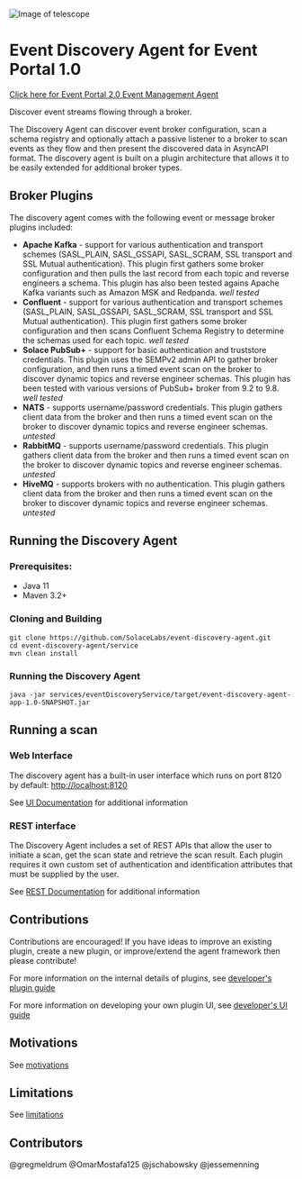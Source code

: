 ![Image of telescope](./docs/img/discovery.png)

# Event Discovery Agent for Event Portal 1.0

[Click here for Event Portal 2.0 Event Management Agent](https://github.com/SolaceProducts/event-management-agent)

Discover event streams flowing through a broker.

The Discovery Agent can discover event broker configuration, scan a schema registry and optionally attach a passive listener to a broker to scan events as they flow and then present the discovered data in AsyncAPI format. The discovery agent is built on a plugin architecture that allows it to be easily extended for additional broker types.

## Broker Plugins

The discovery agent comes with the following event or message broker plugins included:

* **Apache Kafka** - support for various authentication and transport schemes (SASL_PLAIN, SASL_GSSAPI, SASL_SCRAM, SSL transport and SSL Mutual authentication). This plugin first gathers some broker configuration and then pulls the last record from each topic and reverse engineers a schema. This plugin has also been tested agains Apache Kafka variants such as Amazon MSK and Redpanda. *well tested*
* **Confluent** - support for various authentication and transport schemes (SASL_PLAIN, SASL_GSSAPI, SASL_SCRAM, SSL transport and SSL Mutual authentication). This plugin first gathers some broker configuration and then scans Confluent Schema Registry to determine the schemas used for each topic. *well tested*
* **Solace PubSub+** - support for basic authentication and truststore credentials. This plugin uses the SEMPv2 admin API to gather broker configuration, and then runs a timed event scan on the broker to discover dynamic topics and reverse engineer schemas. This plugin has been tested with various versions of PubSub+ broker from 9.2 to 9.8. *well tested*
* **NATS** - supports username/password credentials. This plugin gathers client data from the broker and then runs a timed event scan on the broker to discover dynamic topics and reverse engineer schemas. *untested*
* **RabbitMQ** - supports username/password credentials. This plugin gathers client data from the broker and then runs a timed event scan on the broker to discover dynamic topics and reverse engineer schemas. *untested*
* **HiveMQ** - supports brokers with no authentication. This plugin gathers client data from the broker and then runs a timed event scan on the broker to discover dynamic topics and reverse engineer schemas. *untested*

## Running the Discovery Agent

### Prerequisites:
* Java 11
* Maven 3.2+

### Cloning and Building
```
git clone https://github.com/SolaceLabs/event-discovery-agent.git
cd event-discovery-agent/service
mvn clean install
```

### Running the Discovery Agent
```
java -jar services/eventDiscoveryService/target/event-discovery-agent-app-1.0-SNAPSHOT.jar
```

## Running a scan

### Web Interface
The discovery agent has a built-in user interface which runs on port 8120 by default:
[http://localhost:8120](http://localhost:8120)

See [UI Documentation](docs/ui.md) for additional information

### REST interface

The Discovery Agent includes a set of REST APIs that allow the user to initiate a scan, get the scan state and retrieve the scan result. Each plugin requires it own custom set of authentication and identification attributes that must be supplied by the user.

See [REST Documentation](docs/rest.md) for additional information

## Contributions

Contributions are encouraged! If you have ideas to improve an existing plugin, create a new plugin, or improve/extend the agent framework then please contribute!

For more information on the internal details of plugins, see [developer's plugin guide](./docs/plugindevelopersguide.md)

For more information on developing your own plugin UI, see [developer's UI guide](./docs/uidevelopersguide.md)

## Motivations

See [motivations](./docs/motivations.md)

## Limitations

See [limitations](./docs/limitations.md)

## Contributors
@gregmeldrum @OmarMostafa125 @jschabowsky @jessemenning
